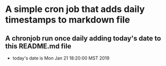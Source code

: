 A simple cron job that adds daily timestamps to markdown file
============================================================
## A chronjob run once daily adding today's date to this README.md file
* today's date is Mon Jan 21 18:20:00 MST 2019
